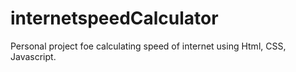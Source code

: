# internetspeedCalculator
Personal project foe calculating speed of internet using Html, CSS, Javascript. 
